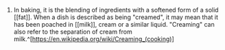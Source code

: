 1. In baking, it is the blending of ingredients with a softened form of a solid [[fat]]. When a dish is described as being "creamed", it may mean that it has been poached in [[milk]], cream or a similar liquid. "Creaming" can also refer to the separation of cream from milk.^[https://en.wikipedia.org/wiki/Creaming_(cooking)]